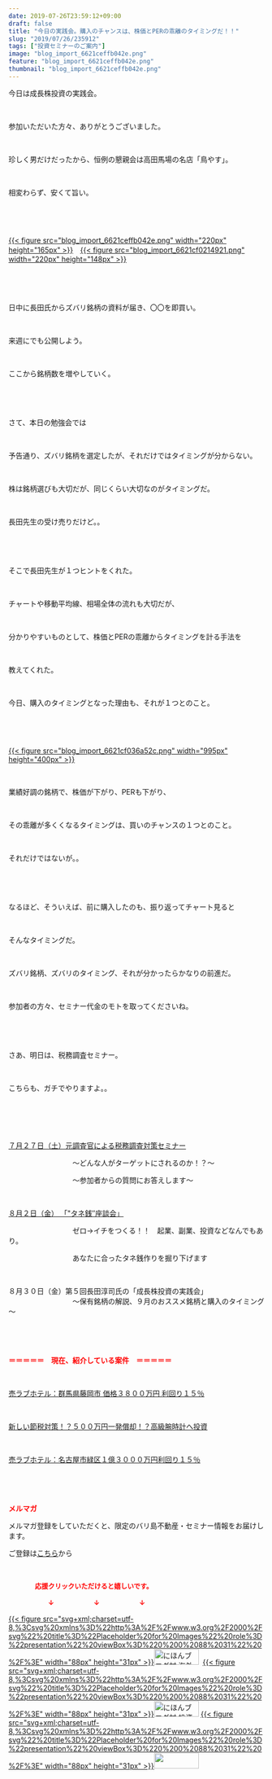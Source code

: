 ```yaml
---
date: 2019-07-26T23:59:12+09:00
draft: false
title: "今日の実践会。購入のチャンスは、株価とPERの乖離のタイミングだ！！"
slug: "2019/07/26/235912"
tags: ["投資セミナーのご案内"]
image: "blog_import_6621ceffb042e.png"
feature: "blog_import_6621ceffb042e.png"
thumbnail: "blog_import_6621ceffb042e.png"
---
```

<p>今日は成長株投資の実践会。</p><p> </p><p>参加いただいた方々、ありがとうございました。</p><p> </p><p>珍しく男だけだったから、恒例の懇親会は高田馬場の名店「鳥やす」。</p><p> </p><p>相変わらず、安くて旨い。</p><p> </p><p> </p><p><a href="blog_import_6621ceffb042e.png">{{< figure src="blog_import_6621ceffb042e.png" width="220px" height="165px" >}}</a>　<a href="blog_import_6621cf0214921.png">{{< figure src="blog_import_6621cf0214921.png" width="220px" height="148px" >}}</a></p><p> </p><p> </p><p>日中に長田氏からズバリ銘柄の資料が届き、〇〇を即買い。</p><p> </p><p>来週にでも公開しよう。</p><p> </p><p>ここから銘柄数を増やしていく。</p><p> </p><p> </p><p>さて、本日の勉強会では</p><p> </p><p>予告通り、ズバリ銘柄を選定したが、それだけではタイミングが分からない。</p><p> </p><p>株は銘柄選びも大切だが、同じくらい大切なのがタイミングだ。</p><p> </p><p>長田先生の受け売りだけど。。</p><p> </p><p> </p><p>そこで長田先生が１つヒントをくれた。</p><p> </p><p>チャートや移動平均線、相場全体の流れも大切だが、</p><p> </p><p>分かりやすいものとして、株価とPERの乖離からタイミングを計る手法を</p><p> </p><p>教えてくれた。</p><p> </p><p>今日、購入のタイミングとなった理由も、それが１つとのこと。</p><p> </p><p> </p><p><a href="blog_import_6621cf036a52c.png">{{< figure src="blog_import_6621cf036a52c.png" width="995px" height="400px" >}}</a></p><p> </p><p>業績好調の銘柄で、株価が下がり、PERも下がり、</p><p> </p><p>その乖離が多くくなるタイミングは、買いのチャンスの１つとのこと。</p><p> </p><p>それだけではないが。。</p><p> </p><p> </p><p>なるほど、そういえば、前に購入したのも、振り返ってチャート見ると</p><p> </p><p>そんなタイミングだ。</p><p> </p><p>ズバリ銘柄、ズバリのタイミング、それが分かったらかなりの前進だ。</p><p> </p><p>参加者の方々、セミナー代金のモトを取ってくださいね。</p><p> </p><p> </p><p>さあ、明日は、税務調査セミナー。</p><p> </p><p>こちらも、ガチでやりますよ。。</p><p> </p><p> </p><p><br/><a href="https://ameblo.jp/baliclub/entry-12489917228.html" target="_blank">７月２７日（土）元調査官による税務調査対策セミナー</a></p><p>　　　　　　　　　～どんな人がターゲットにされるのか！？～</p><p>　　　　　　　　　～参加者からの質問にお答えします～</p><p> </p><p><a href="https://ameblo.jp/baliclub/entry-12490299208.html" target="_blank">８月２日（金） 「"タネ銭″座談会」</a></p><p>　　　　　　　　　ゼロ→イチをつくる！！　起業、副業、投資などなんでもあり。</p><p>　　　　　　　　　あなたに合ったタネ銭作りを掘り下げます</p><p> </p><p>８月３０日（金）第５回長田淳司氏の「成長株投資の実践会」<br/>　　　　　　　　　～保有銘柄の解説、９月のおススメ銘柄と購入のタイミング～</p><p> </p><p> </p><p><span style="font-weight: bold;"><span style="color: rgb(255, 0, 0);">＝＝＝＝＝　現在、紹介している案件　＝＝＝＝＝</span></span></p><p> </p><p><a href="https://ameblo.jp/baliclub/entry-12497454744.html" target="_blank">売ラブホテル：群馬県藤岡市 価格３８００万円 利回り１５％</a></p><p> </p><p><a href="https://ameblo.jp/baliclub/entry-12492433937.html" target="_blank">新しい節税対策！？５００万円一発償却！？高級腕時計へ投資</a></p><p> </p><p><a href="https://ameblo.jp/baliclub/entry-12489345635.html" target="_blank">売ラブホテル：名古屋市緑区１億３０００万円利回り１５％</a></p><p> </p><p> </p><p><span style="font-weight: bold;"><span style="color: rgb(255, 0, 0);">メルマガ</span></span></p><p>メルマガ登録をしていただくと、限定のバリ島不動産・セミナー情報をお届けします。</p><p>ご登録は<a href="f9eeVI" target="_blank">こちら</a>から</p><p style="text-align: center;"> </p><p><font color="#ff0000" size="2"><strong>　　　　応援クリックいただけると嬉しいです。</strong></font></p><p><font color="#ff0000" size="2"><strong>　　　　　　↓　　　　　　↓　　　　　　↓</strong></font></p><p><a href="ranking.html?p_cid=01260127" id="&amp;blogmura_banner">{{< figure src="svg+xml;charset=utf-8,%3Csvg%20xmlns%3D%22http%3A%2F%2Fwww.w3.org%2F2000%2Fsvg%22%20title%3D%22Placeholder%20for%20Images%22%20role%3D%22presentation%22%20viewBox%3D%220%200%2088%2031%22%20%2F%3E" width="88px" height="31px" >}}<noscript><img alt="にほんブログ村 海外生活ブログ バリ島情報へ" border="0" height="31" src="//overseas.blogmura.com/bali/img/bali88_31.gif" width="88"></noscript></a>  <a href="ranking.html?p_cid=01260127" id="&amp;blogmura_banner">{{< figure src="svg+xml;charset=utf-8,%3Csvg%20xmlns%3D%22http%3A%2F%2Fwww.w3.org%2F2000%2Fsvg%22%20title%3D%22Placeholder%20for%20Images%22%20role%3D%22presentation%22%20viewBox%3D%220%200%2088%2031%22%20%2F%3E" width="88px" height="31px" >}}<noscript><img alt="にほんブログ村 投資ブログ 不動産投資へ" border="0" height="31" src="//investment.blogmura.com/hudousantoushi/img/hudousantoushi88_31.gif" width="88"></noscript></a> <a href="link.php?1804582" title="人気ブログランキングへ">{{< figure src="svg+xml;charset=utf-8,%3Csvg%20xmlns%3D%22http%3A%2F%2Fwww.w3.org%2F2000%2Fsvg%22%20title%3D%22Placeholder%20for%20Images%22%20role%3D%22presentation%22%20viewBox%3D%220%200%2088%2031%22%20%2F%3E" width="88px" height="31px" >}}<noscript><img border="0" height="31" src="https://blog.with2.net/img/banner/banner_22.gif" width="88"></noscript></a></p>

